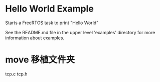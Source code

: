 # Hello World Example

Starts a FreeRTOS task to print "Hello World"

See the README.md file in the upper level 'examples' directory for more information about examples.

# move 移植文件夹
tcp.c
tcp.h
